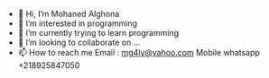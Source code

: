 - 👋 Hi, I’m Mohaned Alghona 
- 👀 I’m interested in programming
- 🌱 I’m currently trying to learn programming
- 💞️ I’m looking to collaborate on ...
- 📫 How to reach me 
Email : mg4ly@yahoo.com
Mobile whatsapp +218925847050

<!---
MG4LY/MG4LY is a ✨ special ✨ repository because its `README.md` (this file) appears on your GitHub profile.
You can click the Preview link to take a look at your changes.
--->
